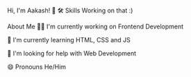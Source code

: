 Hi, I'm Aakash! 👋
🛠 Skills
Working on that :)

About Me
👩‍💻 I'm currently working on Frontend Development

🧠 I'm currently learning HTML, CSS and JS

🤔 I'm looking for help with Web Development

😄 Pronouns He/Him
